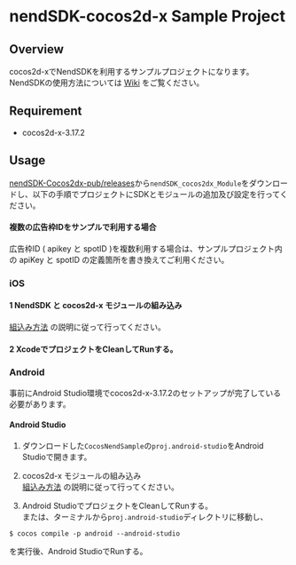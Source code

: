 nendSDK-cocos2d-x Sample Project
==================
## Overview
cocos2d-xでNendSDKを利用するサンプルプロジェクトになります。  
NendSDKの使用方法については [Wiki](https://github.com/fan-ADN/nendSDK-cocos2d-x/wiki) をご覧ください。

## Requirement

* cocos2d-x-3.17.2

## Usage
[nendSDK-Cocos2dx-pub/releases](https://github.com/fan-ADN/nendSDK-Cocos2dx-pub/releases)から`nendSDK_cocos2dx_Module`をダウンロードし、以下の手順でプロジェクトにSDKとモジュールの追加及び設定を行ってください。  

#### 複数の広告枠IDをサンプルで利用する場合
広告枠ID ( apikey と spotID )を複数利用する場合は、サンプルプロジェクト内の apiKey と spotID の定義箇所を書き換えてご利用ください。

### iOS  

#### 1 NendSDK と cocos2d-x モジュールの組み込み
[組込み方法](https://github.com/fan-ADN/nendSDK-cocos2d-x/wiki/組込み方法) の説明に従って行ってください。


#### 2 XcodeでプロジェクトをCleanしてRunする。

### Android  

事前にAndroid Studio環境でcocos2d-x-3.17.2のセットアップが完了している必要があります。

#### Android Studio

1. ダウンロードした`CocosNendSample`の`proj.android-studio`をAndroid Studioで開きます。

2. cocos2d-x モジュールの組み込み  
[組込み方法](https://github.com/fan-ADN/nendSDK-cocos2d-x/wiki/組込み方法/) の説明に従って行ってください。

2. Android StudioでプロジェクトをCleanしてRunする。  
または、ターミナルから`proj.android-studio`ディレクトリに移動し、
```
$ cocos compile -p android --android-studio
```
を実行後、Android StudioでRunする。  
